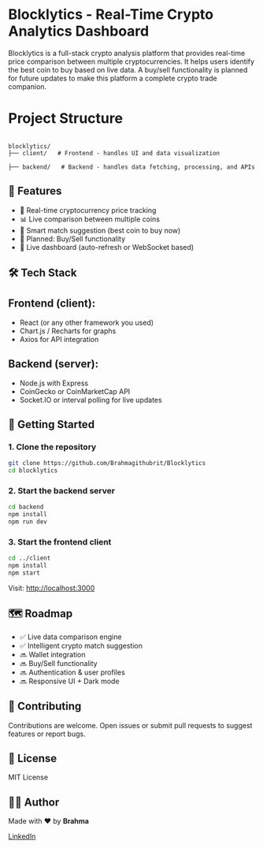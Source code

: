 # Blocklytics - Real-Time Crypto Analytics Dashboard

Blocklytics is a full-stack crypto analysis platform that provides real-time price comparison between multiple cryptocurrencies. It helps users identify the best coin to buy based on live data. A buy/sell functionality is planned for future updates to make this platform a complete crypto trade companion.

# Project Structure

```

blocklytics/
├── client/   # Frontend - handles UI and data visualization

├── backend/   # Backend - handles data fetching, processing, and APIs

````

## 🚀 Features

- 🔄 Real-time cryptocurrency price tracking
- 📊 Live comparison between multiple coins
- 🧠 Smart match suggestion (best coin to buy now)
- 🔐 Planned: Buy/Sell functionality
- 📡 Live dashboard (auto-refresh or WebSocket based)

## 🛠️ Tech Stack

## Frontend (client):
- React (or any other framework you used)
- Chart.js / Recharts for graphs
- Axios for API integration

## Backend (server):
- Node.js with Express
- CoinGecko or CoinMarketCap API
- Socket.IO or interval polling for live updates

## 🧪 Getting Started

### 1. Clone the repository
```bash
git clone https://github.com/Brahmagithubrit/Blocklytics
cd blocklytics
````

### 2. Start the backend server

```bash
cd backend
npm install
npm run dev
```

### 3. Start the frontend client

```bash
cd ../client
npm install
npm start
```

Visit: [http://localhost:3000](http://localhost:3000)

## 🗺️ Roadmap

* ✅ Live data comparison engine
* ✅ Intelligent crypto match suggestion
* 🔜 Wallet integration
* 🔜 Buy/Sell functionality
* 🔜 Authentication & user profiles
* 🔜 Responsive UI + Dark mode

## 🤝 Contributing

Contributions are welcome. Open issues or submit pull requests to suggest features or report bugs.

## 📄 License

MIT License

## 👨‍💻 Author
Made with ❤️ by **Brahma**

[LinkedIn](https://www.linkedin.com/in/brahmananda-tosh-770995266/)
